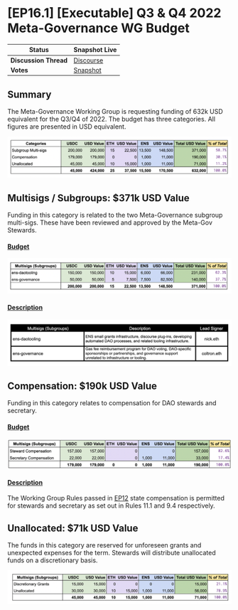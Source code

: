 # \[EP16.1] \[Executable] Q3 & Q4 2022 Meta-Governance WG Budget

| **Status**  | Snapshot Live |
| ---- | ---- |
| **Discussion Thread** | [Discourse](https://discuss.ens.domains/t/discuss-the-meta-governance-q3-q4-budget-request/13756) |
| **Votes**  | [Snapshot](https://snapshot.org/#/ens.eth/proposal/0x46c7294aca8d70ae8213e8e8c6915697c7be1aab731fbb7e534276f7eb0ef2b9) |


## Summary
The Meta-Governance Working Group is requesting funding of 632k USD equivalent for the Q3/Q4 of 2022. The budget has three categories. All figures are presented in USD equivalent.

![](img/ep16-1-img1.png)


## Multisigs / Subgroups: $371k USD Value
Funding in this category is related to the two Meta-Governance subgroup multi-sigs. These have been reviewed and approved by the Meta-Gov Stewards.
 

#### <u>Budget</u>

![](img/ep16-1-img2.png)


#### <u>Description</u>

![](img/ep16-1-img3.png)

## Compensation: $190k USD Value
Funding in this category relates to compensation for DAO stewards and secretary. 

#### <u>Budget</u>

![](img/ep16-1-img4.png)

#### <u>Description</u>
The Working Group Rules passed in [EP12](https://discuss.ens.domains/t/ep12-social-working-group-rules/12953#specification-3) state compensation is permitted for stewards and secretary as set out in Rules 11.1 and 9.4 respectively.

## Unallocated: $71k USD Value
The funds in this category are reserved for unforeseen grants and unexpected expenses for the term. Stewards will distribute unallocated funds on a discretionary basis.

![](img/ep16-1-img5.png)
